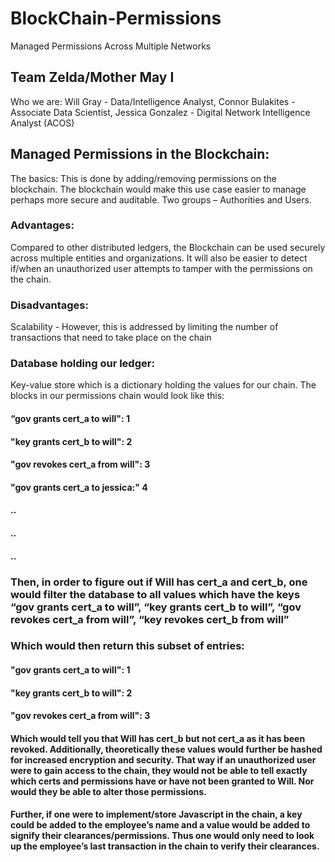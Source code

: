 # BlockChain-Permissions
Managed Permissions Across Multiple Networks
## Team Zelda/Mother May I
Who we are: Will Gray - Data/Intelligence Analyst, Connor Bulakites - Associate Data Scientist, Jessica Gonzalez - Digital Network Intelligence Analyst (ACOS) 

## Managed Permissions in the Blockchain:
The basics: 
This is done by adding/removing permissions on the blockchain.
The blockchain would make this use case easier to manage perhaps more secure and auditable. Two groups – Authorities and Users.

### Advantages: 
Compared to other distributed ledgers, the Blockchain can be used securely across multiple entities and organizations. It will also be easier to detect if/when an unauthorized user attempts to tamper with the permissions on the chain.

### Disadvantages: 
Scalability - However, this is addressed by limiting the number of transactions that need to take place on the chain

### Database holding our ledger: 
Key-value store which is a dictionary holding the values for our chain. The blocks in our permissions chain would look like this:
#### “gov grants cert_a to will": 1
#### "key grants cert_b to will": 2
#### "gov revokes cert_a from will": 3
#### "gov grants cert_a to jessica:" 4
#### ..
#### ..
#### ..

### Then, in order to figure out if Will has cert_a and cert_b, one would filter the database to all values which have the keys “gov grants cert_a to will”, “key grants cert_b to will”, “gov revokes cert_a from will”, “key revokes cert_b from will” 

### Which would then return this subset of entries:
#### "gov grants cert_a to will": 1
#### "key grants cert_b to will": 2
#### "gov revokes cert_a from will": 3

#### Which would tell you that Will has cert_b but not cert_a as it has been revoked. Additionally, theoretically these values would further be hashed for increased encryption and security. That way if an unauthorized user were to gain access to the chain, they would not be able to tell exactly which certs and permissions have or have not been granted to Will. Nor would they be able to alter those permissions. 

#### Further, if one were to implement/store Javascript in the chain, a key could be added to the employee’s name and a value would be added to signify their clearances/permissions. Thus one would only need to look up the employee’s last transaction in the chain to verify their clearances. 

